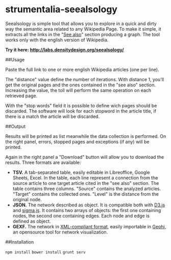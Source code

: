 # strumentalia-seealsology

Seealsology is simple tool that allows you to explore in a quick and dirty way the semantic area related to any Wikipedia Page.
To make it simple, it extracts all the links in the "[See also](https://en.wikipedia.org/wiki/Wikipedia:Manual_of_Style/Layout#See_also_section)" section producing a graph. 
The tool works only with the english version of Wikipedia.

**Try it here: http://labs.densitydesign.org/seealsology/**

##Usage

Paste the full link to one or more english Wikipedia articles (one per line).

The "distance" value define the number of iterations. With distance 1, you'll get the original pages and the ones contained in the "see also" section. 
Increasing the value, the toll will perform the same operation on each retrieved page.

With the "stop words" field it is possible to define wich pages should be discarded. 
The software will look for each stopword in the article title, if there is a match the article will be discarded.

##Output

Results will be printed as list meanwhile the data collection is performed. 
On the right panel, errors, stopped pages and exceptions (if any) will be printed.

Again in the right panel a "Download" button will allow you to download the results.
Three formats are available:
* **TSV.** A tab-separated table, easily editable in Libreoffice, Google Sheets, Excel. In the table, each line represent a connection from the source article to one target article cited in the "see also" section. The table contains three columns. "Source" contains the analyzed articles. "Target" contains the collected ones. "Level" is the distance from the original node.
* **JSON.** The network described as object. It is compatible both with [D3.js](http://bl.ocks.org/mbostock/4062045) and [sigma.js](http://sigmajs.org/).
It contains two arrays of objects: the first one containing nodes, the second one containing edges. Each node and edge is defined as object.
* **GEXF.** The network in [XML-compliant format](http://gexf.net/format/), easily importable in [Gephi](http://gephi.github.io/), an opensource tool for network visualization.

##Installation

`npm install` 
`bower install`
`grunt serv`


